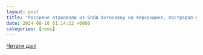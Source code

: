 ```yaml
---
layout: post
title: "Россияне атаковали из БпЛА Антоновку на Херсонщине, пострадал мужчина | Украинская правда"
date: 2024-08-10 01:14:12 +0000
categories: [news]
---
```


[Читати далі](https://www.pravda.com.ua/rus/news/2024/08/9/7469739/)
